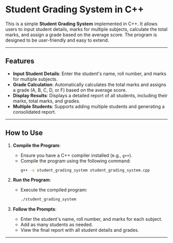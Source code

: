 # Student Grading System in C++

This is a simple **Student Grading System** implemented in C++. It allows users to input student details, marks for multiple subjects, calculate the total marks, and assign a grade based on the average score. The program is designed to be user-friendly and easy to extend.

---

## Features

- **Input Student Details**: Enter the student's name, roll number, and marks for multiple subjects.
- **Grade Calculation**: Automatically calculates the total marks and assigns a grade (A, B, C, D, or F) based on the average score.
- **Display Results**: Displays a detailed report of all students, including their marks, total marks, and grades.
- **Multiple Students**: Supports adding multiple students and generating a consolidated report.

---

## How to Use

1. **Compile the Program**:
   - Ensure you have a C++ compiler installed (e.g., `g++`).
   - Compile the program using the following command:
     ```bash
     g++ -o student_grading_system student_grading_system.cpp
     ```

2. **Run the Program**:
   - Execute the compiled program:
     ```bash
     ./student_grading_system
     ```

3. **Follow the Prompts**:
   - Enter the student's name, roll number, and marks for each subject.
   - Add as many students as needed.
   - View the final report with all student details and grades.

---

